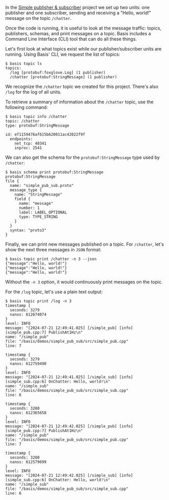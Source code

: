 
In the [Simple publisher & subscriber](README.md) project we set up two units: one publisher and one subscriber, sending and receiving a "Hello, world!" message on the topic `/chatter`.

Once the code is running, it is useful to look at the message traffic: topics, publishers, schemas, and print messages on a topic. Basis includes a Command Line Interface (CLI) tool that can do all these things.

Let's first look at what topics exist while our publisher/subscriber units are running. Using Basis' CLI, we request the list of topics:

```
$ basis topic ls
topics:
  /log [protobuf:foxglove.Log] (1 publisher)
  /chatter [protobuf:StringMessage] (1 publisher)
```

We recognize the `/chatter` topic we created for this project. There's also `/log` for the log of all units.

To retrieve a summary of information about the `/chatter` topic, use the following command:
```
$ basis topic info /chatter
topic: /chatter
type: protobuf:StringMessage

id: ef1159476af615b620011ac42022f9f
  endpoints: 
    net_tcp: 40341
    inproc: 2541
```

We can also get the schema for the `protobuf:StringMessage` type used by `/chatter`:

```
$ basis schema print protobuf:StringMessage
protobuf:StringMessage
file {
  name: "simple_pub_sub.proto"
  message_type {
    name: "StringMessage"
    field {
      name: "message"
      number: 1
      label: LABEL_OPTIONAL
      type: TYPE_STRING
    }
  }
  syntax: "proto3"
}
```

Finally, we can print new messages published on a topic. For `/chatter`, let's show the next three messages in `JSON` format:
```
$ basis topic print /chatter -n 3 --json
{"message":"Hello, world!"}
{"message":"Hello, world!"}
{"message":"Hello, world!"}
```

Without the `-n 3` option, it would continuously print messages on the topic.

For the `/log` topic, let's use a plain text output:
```
$ basis topic print /log -n 3       
timestamp {
  seconds: 3279
  nanos: 612674074
}
level: INFO
message: "[2024-07-21 12:49:41.025] [/simple_pub] [info] [simple_pub.cpp:7] PublishAt1Hz\n"
name: "/simple_pub"
file: "/basis/demos/simple_pub_sub/src/simple_pub.cpp"
line: 7

timestamp {
  seconds: 3279
  nanos: 612759490
}
level: INFO
message: "[2024-07-21 12:49:41.025] [/simple_sub] [info] [simple_sub.cpp:6] OnChatter: Hello, world!\n"
name: "/simple_sub"
file: "/basis/demos/simple_pub_sub/src/simple_sub.cpp"
line: 6

timestamp {
  seconds: 3280
  nanos: 612365658
}
level: INFO
message: "[2024-07-21 12:49:42.025] [/simple_pub] [info] [simple_pub.cpp:7] PublishAt1Hz\n"
name: "/simple_pub"
file: "/basis/demos/simple_pub_sub/src/simple_pub.cpp"
line: 7

timestamp {
  seconds: 3280
  nanos: 612579699
}
level: INFO
message: "[2024-07-21 12:49:42.025] [/simple_sub] [info] [simple_sub.cpp:6] OnChatter: Hello, world!\n"
name: "/simple_sub"
file: "/basis/demos/simple_pub_sub/src/simple_sub.cpp"
line: 6

```

